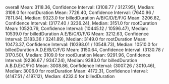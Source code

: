 overall
Mean: 3118.36, Confidence Interval: (3108.77 / 3127.95), Median: 3108.0 for rootDuration
Mean: 7726.40, Confidence Interval: (7640.96 / 7811.84), Median: 9323.0 for billedDuration
A/B/C/D/E/F/G
Mean: 3206.82, Confidence Interval: (3177.40 / 3236.24), Median: 3151.0 for rootDuration
Mean: 10520.79, Confidence Interval: (10445.12 / 10596.47), Median: 10539.0 for billedDuration
A.E/B/C/D/F/G
Mean: 3212.63, Confidence Interval: (3183.36 / 3241.89), Median: 3149.0 for rootDuration
Mean: 10473.37, Confidence Interval: (10398.01 / 10548.73), Median: 10510.0 for billedDuration
A.D.E/B/C/F/G
Mean: 3150.64, Confidence Interval: (3130.78 / 3170.50), Median: 3109.0 for rootDuration
Mean: 9291.96, Confidence Interval: (9236.67 / 9347.24), Median: 9383.0 for billedDuration
A.B.D.E/C/F/G
Mean: 3008.86, Confidence Interval: (3007.26 / 3010.46), Median: 3006.0 for rootDuration
Mean: 4172.31, Confidence Interval: (4147.51 / 4197.12), Median: 4232.0 for billedDuration